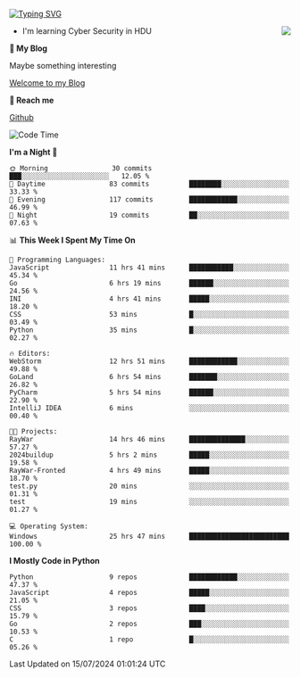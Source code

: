 [![Typing SVG](https://readme-typing-svg.herokuapp.com?font=Fira+Code&pause=1000&random=false&width=450&height=60&lines=Hello+%F0%9F%91%8B%F0%9F%8F%BB;I'm+JBNRZ)](https://git.io/typing-svg)

<a href="#">
  <img align="right" src="https://github-readme-stats.vercel.app/api?username=JBNRZ&show_icons=true&bg_color=15,f2f7fd,E0EAFC" />
</a>

- I'm learning Cyber Security in HDU

 **🌱 My Blog**

Maybe something interesting

[Welcome to my Blog](https://jbnrz.com.cn/)

 **💬 Reach me** 

[Github](https://github.com/JBNRZ)


<!--START_SECTION:waka-->
![Code Time](http://img.shields.io/badge/Code%20Time-596%20hrs%2059%20mins-blue)

**I'm a Night 🦉** 

```text
🌞 Morning                30 commits          ███░░░░░░░░░░░░░░░░░░░░░░   12.05 % 
🌆 Daytime                83 commits          ████████░░░░░░░░░░░░░░░░░   33.33 % 
🌃 Evening                117 commits         ████████████░░░░░░░░░░░░░   46.99 % 
🌙 Night                  19 commits          ██░░░░░░░░░░░░░░░░░░░░░░░   07.63 % 
```


📊 **This Week I Spent My Time On** 

```text
💬 Programming Languages: 
JavaScript               11 hrs 41 mins      ███████████░░░░░░░░░░░░░░   45.34 % 
Go                       6 hrs 19 mins       ██████░░░░░░░░░░░░░░░░░░░   24.56 % 
INI                      4 hrs 41 mins       █████░░░░░░░░░░░░░░░░░░░░   18.20 % 
CSS                      53 mins             █░░░░░░░░░░░░░░░░░░░░░░░░   03.49 % 
Python                   35 mins             █░░░░░░░░░░░░░░░░░░░░░░░░   02.27 % 

🔥 Editors: 
WebStorm                 12 hrs 51 mins      ████████████░░░░░░░░░░░░░   49.88 % 
GoLand                   6 hrs 54 mins       ███████░░░░░░░░░░░░░░░░░░   26.82 % 
PyCharm                  5 hrs 54 mins       ██████░░░░░░░░░░░░░░░░░░░   22.90 % 
IntelliJ IDEA            6 mins              ░░░░░░░░░░░░░░░░░░░░░░░░░   00.40 % 

🐱‍💻 Projects: 
RayWar                   14 hrs 46 mins      ██████████████░░░░░░░░░░░   57.27 % 
2024buildup              5 hrs 2 mins        █████░░░░░░░░░░░░░░░░░░░░   19.58 % 
RayWar-Fronted           4 hrs 49 mins       █████░░░░░░░░░░░░░░░░░░░░   18.70 % 
test.py                  20 mins             ░░░░░░░░░░░░░░░░░░░░░░░░░   01.31 % 
test                     19 mins             ░░░░░░░░░░░░░░░░░░░░░░░░░   01.27 % 

💻 Operating System: 
Windows                  25 hrs 47 mins      █████████████████████████   100.00 % 
```

**I Mostly Code in Python** 

```text
Python                   9 repos             ████████████░░░░░░░░░░░░░   47.37 % 
JavaScript               4 repos             █████░░░░░░░░░░░░░░░░░░░░   21.05 % 
CSS                      3 repos             ████░░░░░░░░░░░░░░░░░░░░░   15.79 % 
Go                       2 repos             ███░░░░░░░░░░░░░░░░░░░░░░   10.53 % 
C                        1 repo              █░░░░░░░░░░░░░░░░░░░░░░░░   05.26 % 
```




 Last Updated on 15/07/2024 01:01:24 UTC
<!--END_SECTION:waka-->
